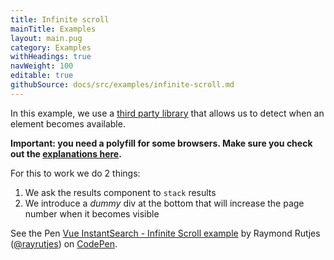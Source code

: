```yaml
---
title: Infinite scroll
mainTitle: Examples
layout: main.pug
category: Examples
withHeadings: true
navWeight: 100
editable: true
githubSource: docs/src/examples/infinite-scroll.md
---
```


In this example, we use a [third party library](https://github.com/Akryum/vue-observe-visibility) that allows us to detect when an element becomes available.

**Important: you need a polyfill for some browsers. Make sure you check out the [explanations here](https://github.com/Akryum/vue-observe-visibility).**

For this to work we do 2 things:

1. We ask the results component to `stack` results
1. We introduce a _dummy_ div at the bottom that will increase the page number when it becomes visible

<p data-height="900" data-theme-id="0" data-slug-hash="dWBMje" data-default-tab="result" data-user="rayrutjes" data-embed-version="2" data-pen-title="Vue InstantSearch - Infinite Scroll example" class="codepen">See the Pen <a href="https://codepen.io/rayrutjes/pen/dWBMje/">Vue InstantSearch - Infinite Scroll example</a> by Raymond Rutjes (<a href="https://codepen.io/rayrutjes">@rayrutjes</a>) on <a href="https://codepen.io">CodePen</a>.</p>
<script async src="https://production-assets.codepen.io/assets/embed/ei.js"></script>
